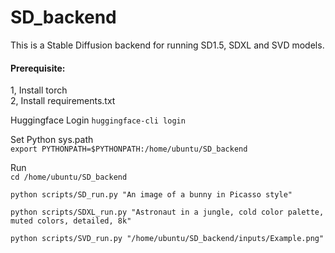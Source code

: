 # SD_backend
This is a Stable Diffusion backend for running SD1.5, SDXL and SVD models. 

#### Prerequisite:<br>
1, Install torch<br>
2, Install requirements.txt

Huggingface Login
`huggingface-cli login`

Set Python sys.path<br>
`export PYTHONPATH=$PYTHONPATH:/home/ubuntu/SD_backend`

Run<br>
`cd /home/ubuntu/SD_backend`

`python scripts/SD_run.py "An image of a bunny in Picasso style"`

`python scripts/SDXL_run.py "Astronaut in a jungle, cold color palette, muted colors, detailed, 8k"`

`python scripts/SVD_run.py "/home/ubuntu/SD_backend/inputs/Example.png"`
